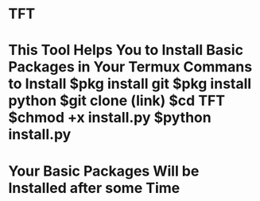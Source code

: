 # TFT
This Tool Helps You to Install Basic Packages in Your Termux
Commans to Install
$pkg install git
$pkg install python
$git clone (link)
$cd TFT
$chmod +x install.py
$python install.py
===========================================================
Your Basic Packages Will be Installed after some Time
===========================================================
